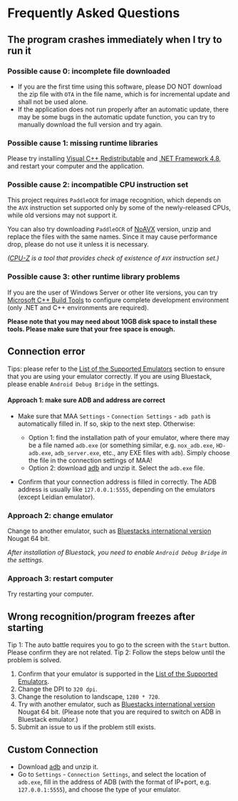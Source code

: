 # Frequently Asked Questions

## The program crashes immediately when I try to run it

### Possible cause 0: incomplete file downloaded

- If you are the first time using this software, please DO NOT download the zip file with `OTA` in the file name, which is for incremental update and shall not be used alone.
- If the application does not run properly after an automatic update, there may be some bugs in the automatic update function, you can try to manually download the full version and try again.

### Possible cause 1: missing runtime libraries

 Please try installing [Visual C++ Redistributable](https://docs.microsoft.com/en/cpp/windows/latest-supported-vc-redist?view=msvc-160#visual-studio-2015-2017-2019-and-2022) and [.NET Framework 4.8](https://dotnet.microsoft.com/download/dotnet-framework/net48), and restart your computer and the application.

### Possible cause 2: incompatible CPU instruction set

 This project requires `PaddleOCR` for image recognition, which depends on the `AVX` instruction set supported only by some of the newly-released CPUs, while old versions may not support it.
 
 You can also try downloading `PaddleOCR` of [NoAVX](../3rdparty/ppocr_noavx.zip) version, unzip and replace the files with the same names. Since it may cause performance drop, please do not use it unless it is necessary.

 _([CPU-Z](https://www.cpuid.com/softwares/cpu-z.html) is a tool that provides check of existence of `AVX` instruction set.)_

### Possible cause 3: other runtime library problems

If you are the user of Windows Server or other lite versions, you can try [Microsoft C++ Build Tools](https://visualstudio.microsoft.com/visual-cpp-build-tools/) to configure complete development environment (only .NET and C++ environments are required).

**Please note that you may need about 10GB disk space to install these tools. Please make sure that your free space is enough.**

## Connection error

Tips: please refer to the [List of the Supported Emulators](1.3-EMULATOR_SUPPORTS.md) section to ensure that you are using your emulator correctly. If you are using Bluestack, please enable `Android Debug Bridge` in the settings.

#### Approach 1: make sure ADB and address are correct

- Make sure that MAA `Settings` - `Connection Settings` - `adb path` is automatically filled in. If so, skip to the next step. Otherwise:
    * Option 1: find the installation path of your emulator, where there may be a file named `adb.exe` (or something similar, e.g. `nox_adb.exe`, `HD-adb.exe`, `adb_server.exe`, etc., any EXE files with `adb`). Simply choose the file in the connection settings of MAA!
    * Option 2: download [adb](https://dl.google.com/android/repository/platform-tools-latest-windows.zip) and unzip it. Select the `adb.exe` file.

- Confirm that your connection address is filled in correctly. The ADB address is usually like `127.0.0.1:5555`, depending on the emulators (except Leidian emulator).

### Approach 2: change emulator

Change to another emulator, such as [Bluestacks international version](https://www.bluestacks.com/download.html) Nougat 64 bit.

_After installation of Bluestack, you need to enable `Android Debug Bridge` in the settings._

### Approach 3: restart computer

Try restarting your computer.

## Wrong recognition/program freezes after starting

Tip 1: The auto battle requires you to go to the screen with the `Start` button. Please confirm they are not related.
Tip 2: Follow the steps below until the problem is solved.

1. Confirm that your emulator is supported in the [List of the Supported Emulators](1.3-EMULATOR_SUPPORTS.md).
2. Change the DPI to `320 dpi`.
3. Change the resolution to landscape, `1280 * 720`.
4. Try with another emulator, such as [Bluestacks international version](https://www.bluestacks.com/download.html) Nougat 64 bit. (Please note that you are required to switch on ADB in Bluestack emulator.)
5. Submit an issue to us if the problem still exists.

## Custom Connection

- Download [adb](https://dl.google.com/android/repository/platform-tools-latest-windows.zip) and unzip it.
- Go to `Settings` - `Connection Settings`, and select the location of `adb.exe`, fill in the address of ADB (with the format of IP+port, e.g. `127.0.0.1:5555`), and choose the type of your emulator.
